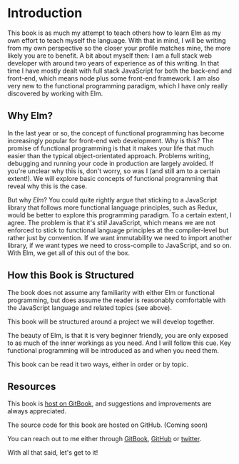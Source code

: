 # Introduction

This book is as much my attempt to teach others how to learn Elm as my own effort to teach myself the language. With that in mind, I will be writing from my own perspective so the closer your profile matches mine, the more likely you are to benefit. A bit about myself then: I am a full stack web developer with around two years of experience as of this writing. In that time I have mostly dealt with full stack JavaScript for both the back-end and front-end, which means node plus some front-end framework. I am also very new to the functional programming paradigm, which I have only really discovered by working with Elm.

## Why Elm?

In the last year or so, the concept of functional programming has become increasingly popular for front-end web development. Why is this? The promise of functional programming is that it makes your life that much easier than the typical object-orientated approach. Problems writing, debugging and running your code in production are largely avoided. If you're unclear why this is, don't worry, so was I (and still am to a certain extent!). We will explore basic concepts of functional programming that reveal why this is the case.

But why *Elm*? You could quite rightly argue that sticking to a JavaScript library that follows more functional language principles, such as Redux, would be better to explore this programming paradigm. To a certain extent, I agree. The problem is that it's *still* JavaScript, which means we are not enforced to stick to functional language principles at the compiler-level but rather just by convention. If we want immutability we need to import another library, if we want types we need to cross-compile to JavaScript, and so on. With Elm, we get all of this out of the box. 

## How this Book is Structured

The book does not assume any familiarity with either Elm or functional programming, but does assume the reader is reasonably comfortable with the JavaScript language and related topics (see above). 

This book will be structured around a project we will develop together.

The beauty of Elm, is that it is very beginner friendly, you are only exposed to as much of the inner workings as you need. And I will follow this cue. Key functional programming will be introduced as and when you need them. 

This book can be read it two ways, either in order or by topic. 

## Resources

This book is [host on GitBook](https://tpgmartin.gitbooks.io/branching-out-into-elm/content/), and suggestions and improvements are always appreciated.

The source code for this book are hosted on GitHub. (Coming soon)

You can reach out to me either through [GitBook](https://www.gitbook.com/@tpgmartin), [GitHub](https://github.com/tpgmartin) or [twitter](https://twitter.com/tpgmartin).

With all that said, let's get to it!
